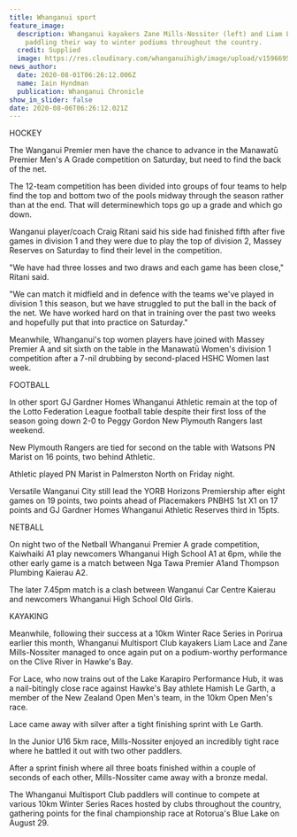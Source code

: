 ```yaml
---
title: Whanganui sport
feature_image:
  description: Whanganui kayakers Zane Mills-Nossiter (left) and Liam Lace are
    paddling their way to winter podiums throughout the country.
  credit: Supplied
  image: https://res.cloudinary.com/whanganuihigh/image/upload/v1596695201/News/Zane_Mills-Nossiter_left_and_Liam_Lace._Chron_1.8.20_photo_supplied.jpg
news_author:
  date: 2020-08-01T06:26:12.006Z
  name: Iain Hyndman
  publication: Whanganui Chronicle
show_in_slider: false
date: 2020-08-06T06:26:12.021Z
---
```

HOCKEY

The Wanganui Premier men have the chance to advance in the Manawatū Premier Men's A Grade competition on Saturday, but need to find the back of the net.

The 12-team competition has been divided into groups of four teams to help find the top and bottom two of the pools midway through the season rather than at the end. That will determinewhich tops go up a grade and which go down.

Wanganui player/coach Craig Ritani said his side had finished fifth after five games in division 1 and they were due to play the top of division 2, Massey Reserves on Saturday to find their level in the competition.

"We have had three losses and two draws and each game has been close," Ritani said.

"We can match it midfield and in defence with the teams we've played in division 1 this season, but we have struggled to put the ball in the back of the net. We have worked hard on that in training over the past two weeks and hopefully put that into practice on Saturday."

Meanwhile, Whanganui's top women players have joined with Massey Premier A and sit sixth on the table in the Manawatū Women's division 1 competition after a 7-nil drubbing by second-placed HSHC Women last week.

FOOTBALL

In other sport GJ Gardner Homes Whanganui Athletic remain at the top of the Lotto Federation League football table despite their first loss of the season going down 2-0 to Peggy Gordon New Plymouth Rangers last weekend.

New Plymouth Rangers are tied for second on the table with Watsons PN Marist on 16 points, two behind Athletic.

Athletic played PN Marist in Palmerston North on Friday night.

Versatile Wanganui City still lead the YORB Horizons Premiership after eight games on 19 points, two points ahead of Placemakers PNBHS 1st X1 on 17 points and GJ Gardner Homes Whanganui Athletic Reserves third in 15pts.

NETBALL

On night two of the Netball Whanganui Premier A grade competition, Kaiwhaiki A1 play newcomers Whanganui High School A1 at 6pm, while the other early game is a match between Nga Tawa Premier A1and Thompson Plumbing Kaierau A2.

The later 7.45pm match is a clash between Wanganui Car Centre Kaierau and newcomers Whanganui High School Old Girls.

KAYAKING

Meanwhile, following their success at a 10km Winter Race Series in Porirua earlier this month, Whanganui Multisport Club kayakers Liam Lace and Zane Mills-Nossiter managed to once again put on a podium-worthy performance on the Clive River in Hawke's Bay.

For Lace, who now trains out of the Lake Karapiro Performance Hub, it was a nail-bitingly close race against Hawke's Bay athlete Hamish Le Garth, a member of the New Zealand Open Men's team, in the 10km Open Men's race.

Lace came away with silver after a tight finishing sprint with Le Garth.

In the Junior U16 5km race, Mills-Nossiter enjoyed an incredibly tight race where he battled it out with two other paddlers.

After a sprint finish where all three boats finished within a couple of seconds of each other, Mills-Nossiter came away with a bronze medal.

The Whanganui Multisport Club paddlers will continue to compete at various 10km Winter Series Races hosted by clubs throughout the country, gathering points for the final championship race at Rotorua's Blue Lake on August 29.


